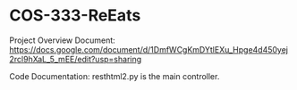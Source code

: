 # COS-333-ReEats

Project Overview Document:
https://docs.google.com/document/d/1DmfWCgKmDYtlEXu_Hpge4d450yej2rcl9hXaL_5_mEE/edit?usp=sharing


Code Documentation: 
resthtml2.py is the main controller. 


